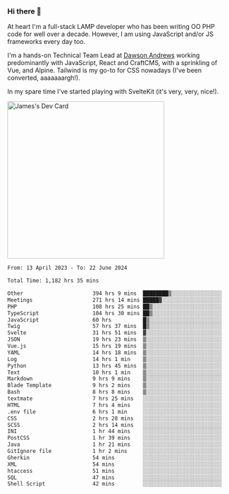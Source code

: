 ### Hi there 👋

<!--
**JamesNock/JamesNock** is a ✨ _special_ ✨ repository because its `README.md` (this file) appears on your GitHub profile.

Here are some ideas to get you started:

- 🔭 I’m currently working on ...
- 🌱 I’m currently learning ...
- 👯 I’m looking to collaborate on ...
- 🤔 I’m looking for help with ...
- 💬 Ask me about ...
- 📫 How to reach me: ...
- 😄 Pronouns: ...
- ⚡ Fun fact: ...
-->
At heart I'm a full-stack LAMP developer who has been writing OO PHP code for well over a decade. However, I am using JavaScript and/or JS frameworks every day too.

I'm a hands-on Technical Team Lead at [Dawson Andrews](https://www.dawsonandrews.com/) working predominantly with JavaScript, React and CraftCMS, with a sprinkling of Vue, and Alpine. Tailwind is my go-to for CSS nowadays (I've been converted, aaaaaaargh!).

In my spare time I've started playing with SvelteKit (it's very, very, nice!).

<a href="https://app.daily.dev/h2onock"><img src="https://api.daily.dev/devcards/v2/XQraFlxE3JPWOlcSuOB2K.png?type=default&r=18u" width="356" alt="James's Dev Card"/></a>

<!--START_SECTION:waka-->

```txt
From: 13 April 2023 - To: 22 June 2024

Total Time: 1,182 hrs 35 mins

Other                      394 hrs 9 mins  ████████▒░░░░░░░░░░░░░░░░   33.34 %
Meetings                   271 hrs 14 mins █████▓░░░░░░░░░░░░░░░░░░░   22.94 %
PHP                        108 hrs 25 mins ██▒░░░░░░░░░░░░░░░░░░░░░░   09.17 %
TypeScript                 104 hrs 30 mins ██▒░░░░░░░░░░░░░░░░░░░░░░   08.84 %
JavaScript                 60 hrs          █▒░░░░░░░░░░░░░░░░░░░░░░░   05.07 %
Twig                       57 hrs 37 mins  █▒░░░░░░░░░░░░░░░░░░░░░░░   04.87 %
Svelte                     31 hrs 51 mins  ▓░░░░░░░░░░░░░░░░░░░░░░░░   02.69 %
JSON                       19 hrs 23 mins  ▒░░░░░░░░░░░░░░░░░░░░░░░░   01.64 %
Vue.js                     15 hrs 19 mins  ▒░░░░░░░░░░░░░░░░░░░░░░░░   01.30 %
YAML                       14 hrs 18 mins  ▒░░░░░░░░░░░░░░░░░░░░░░░░   01.21 %
Log                        14 hrs 1 min    ▒░░░░░░░░░░░░░░░░░░░░░░░░   01.19 %
Python                     13 hrs 45 mins  ▒░░░░░░░░░░░░░░░░░░░░░░░░   01.16 %
Text                       10 hrs 1 min    ▒░░░░░░░░░░░░░░░░░░░░░░░░   00.85 %
Markdown                   9 hrs 9 mins    ▒░░░░░░░░░░░░░░░░░░░░░░░░   00.78 %
Blade Template             9 hrs 2 mins    ▒░░░░░░░░░░░░░░░░░░░░░░░░   00.76 %
Bash                       8 hrs 8 mins    ▒░░░░░░░░░░░░░░░░░░░░░░░░   00.69 %
textmate                   7 hrs 25 mins   ░░░░░░░░░░░░░░░░░░░░░░░░░   00.63 %
HTML                       7 hrs 4 mins    ░░░░░░░░░░░░░░░░░░░░░░░░░   00.60 %
.env file                  6 hrs 1 min     ░░░░░░░░░░░░░░░░░░░░░░░░░   00.51 %
CSS                        2 hrs 28 mins   ░░░░░░░░░░░░░░░░░░░░░░░░░   00.21 %
SCSS                       2 hrs 14 mins   ░░░░░░░░░░░░░░░░░░░░░░░░░   00.19 %
INI                        1 hr 44 mins    ░░░░░░░░░░░░░░░░░░░░░░░░░   00.15 %
PostCSS                    1 hr 39 mins    ░░░░░░░░░░░░░░░░░░░░░░░░░   00.14 %
Java                       1 hr 21 mins    ░░░░░░░░░░░░░░░░░░░░░░░░░   00.12 %
GitIgnore file             1 hr 2 mins     ░░░░░░░░░░░░░░░░░░░░░░░░░   00.09 %
Gherkin                    54 mins         ░░░░░░░░░░░░░░░░░░░░░░░░░   00.08 %
XML                        54 mins         ░░░░░░░░░░░░░░░░░░░░░░░░░   00.08 %
htaccess                   51 mins         ░░░░░░░░░░░░░░░░░░░░░░░░░   00.07 %
SQL                        47 mins         ░░░░░░░░░░░░░░░░░░░░░░░░░   00.07 %
Shell Script               42 mins         ░░░░░░░░░░░░░░░░░░░░░░░░░   00.06 %
```

<!--END_SECTION:waka-->
